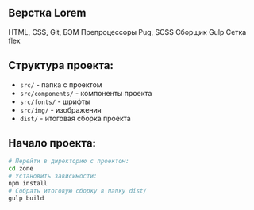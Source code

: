 ##  Верстка Lorem
HTML, CSS, Git, БЭМ
Препроцессоры Pug, SCSS
Сборщик Gulp
Сетка flex

## Структура проекта:
- `src/` - папка с проектом
- `src/components/` - компоненты проекта
- `src/fonts/` - шрифты
- `src/img/` - изображения
- `dist/` - итоговая сборка проекта


## Начало проекта:
```bash
# Перейти в директорию с проектом:
cd zone
# Установить зависимости:
npm install
# Собрать итоговую сборку в папку dist/
gulp build
```
